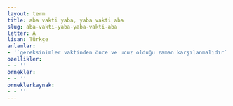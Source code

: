```yaml
---
layout: term
title: aba vakti yaba, yaba vakti aba
slug: aba-vakti-yaba-yaba-vakti-aba
letter: A
lisan: Türkçe
anlamlar:
- '`gereksinimler vaktinden önce ve ucuz olduğu zaman karşılanmalıdır` anlamında kullanılan bir söz'
ozellikler:
- - ''
ornekler:
- - ''
orneklerkaynak:
- - ''
---
```

